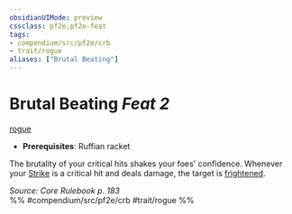 ```yaml
---
obsidianUIMode: preview
cssclass: pf2e,pf2e-feat
tags:
- compendium/src/pf2e/crb
- trait/rogue
aliases: ["Brutal Beating"]
---
```

# Brutal Beating  *Feat 2*  
[rogue](../../Rules/traits/rogue.md)  

- **Prerequisites**: Ruffian racket

The brutality of your critical hits shakes your foes' confidence. Whenever your [Strike](../../Rules/actions/strike.md) is a critical hit and deals damage, the target is [frightened](../../Rules/conditions.md#Frightened).

*Source: Core Rulebook p. 183*  
%% #compendium/src/pf2e/crb #trait/rogue %%